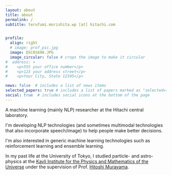 ```yaml
---
layout: about
title: about
permalink: /
subtitle: terufumi.morishita.wp [at] hitachi.com


profile:
  align: right
  # image: prof_pic.jpg
  image: DSC01698.JPG
  image_circular: false # crops the image to make it circular
#  address: >
#    <p>555 your office number</p>
#    <p>123 your address street</p>
#    <p>Your City, State 12345</p>

news: false  # includes a list of news items
selected_papers: true # includes a list of papers marked as "selected={true}"
social: true  # includes social icons at the bottom of the page
---
```


A machine learning (mainly NLP) researcher at the Hitachi central laboratory.  

I'm developing NLP technologies (and sometimes multimodal technologies that also incorporate speech/image) to help people make better decisions.  

I'm also interested in generic machine learning technologies such as reinforcement learning and ensemble learning.  

In my past life at the University of Tokyo, I studied particle- and astro- physics at the [Kavli Institute for the Physics and Mathematics of the Universe](https://www.ipmu.jp/ja) under the supervision of Prof. [Hitoshi Murayama](https://www.ipmu.jp/ja/hitoshi-murayama).

